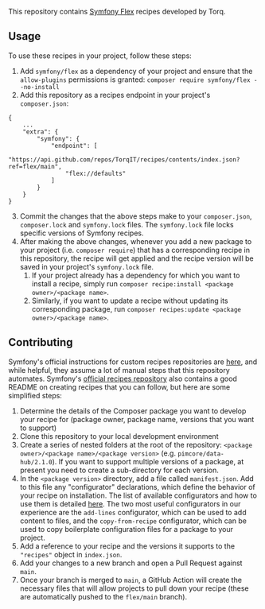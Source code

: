This repository contains [Symfony Flex](https://symfony.com/packages/Symfony%20Flex) recipes developed by Torq.

## Usage

To use these recipes in your project, follow these steps:

1. Add `symfony/flex` as a dependency of your project and ensure that the `allow-plugins` permissions is granted:
   `composer require symfony/flex --no-install`
1. Add this repository as a recipes endpoint in your project's `composer.json`:

```
{
    ...
    "extra": {
        "symfony": {
            "endpoint": [
                "https://api.github.com/repos/TorqIT/recipes/contents/index.json?ref=flex/main",
                "flex://defaults"
            ]
        }
    }
}
```

3. Commit the changes that the above steps make to your `composer.json`, `composer.lock` and `symfony.lock` files. The `symfony.lock` file locks specific versions of Symfony recipes.
1. After making the above changes, whenever you add a new package to your project (i.e. `composer require`) that has a corresponding recipe in this repository, the recipe will get applied and the recipe version will be saved in your project's `symfony.lock` file.
   1. If your project already has a dependency for which you want to install a recipe, simply run `composer recipe:install <package owner>/<package name>`.
   1. Similarly, if you want to update a recipe without updating its corresponding package, run `composer recipes:update <package owner>/<package name>`.

## Contributing

Symfony's official instructions for custom recipes repositories are [here](https://symfony.com/doc/current/setup/flex_private_recipes.html), and while helpful, they assume a lot of manual steps that this repository automates. Symfony's [official recipes repository](https://github.com/symfony/recipes) also contains a good README on creating recipes that you can follow, but here are some simplified steps:

1. Determine the details of the Composer package you want to develop your recipe for (package owner, package name, versions that you want to support)
1. Clone this repository to your local development environment
1. Create a series of nested folders at the root of the repository: `<package owner>/<package name>/<package version>` (e.g. `pimcore/data-hub/2.1.0`). If you want to support multiple versions of a package, at present you need to create a sub-directory for each version.
1. In the `<package version>` directory, add a file called `manifest.json`. Add to this file any "configurator" declarations, which define the behavior of your recipe on installation. The list of available configurators and how to use them is detailed [here](https://github.com/symfony/recipes#configurators). The two most useful configurators in our experience are the `add-lines` configurator, which can be used to add content to files, and the `copy-from-recipe` configurator, which can be used to copy boilerplate configuration files for a package to your project.
1. Add a reference to your recipe and the versions it supports to the `"recipes"` object in `index.json`.
1. Add your changes to a new branch and open a Pull Request against `main`.
1. Once your branch is merged to `main`, a GitHub Action will create the necessary files that will allow projects to pull down your recipe (these are automatically pushed to the `flex/main` branch).
